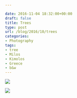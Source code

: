 ```yaml
---

date: 2016-11-04 18:32:00+00:00
draft: false
title: Trees
type: post
url: /blog/2016/10/trees
categories:
- Photography
tags:
- tree
- Milos
- Kimolos
- Greece
- b&w
---
```




  
   ![](/images/2016-11-04-201610trees/20160826-DSCF2669.jpg)

  

  
   ![](/images/2016-11-04-201610trees/20160831-DSCF3390.jpg)

  


